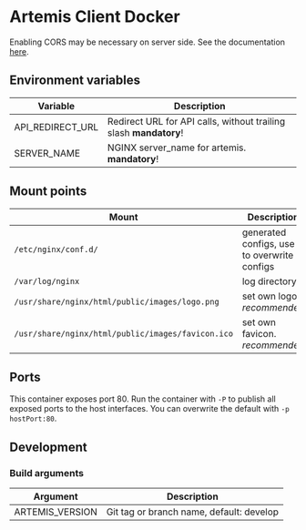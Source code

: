 # Artemis Client Docker

Enabling CORS may be necessary on server side. See the documentation [here](https://www.jhipster.tech/separating-front-end-and-api/).

## Environment variables

|Variable                  |Description                                                           |
|--------------------------|----------------------------------------------------------------------|
|API_REDIRECT_URL          |Redirect URL for API calls, without trailing slash __mandatory__!     |
|SERVER_NAME               |NGINX server_name for artemis. __mandatory__!                         |

## Mount points

|Mount                                               |Description                                    |
|----------------------------------------------------|-----------------------------------------------|
|`/etc/nginx/conf.d/`                                |generated configs, use to overwrite configs    |
|`/var/log/nginx`                                    |log directory                                  |
|`/usr/share/nginx/html/public/images/logo.png`      |set own logo. _recommended_                    |
|`/usr/share/nginx/html/public/images/favicon.ico`   |set own favicon. _recommended_                 |

## Ports
This container exposes port 80. Run the container with `-P` to publish all exposed ports to the host interfaces.
You can overwrite the default with `-p hostPort:80`.

## Development

### Build arguments

|Argument                  |Description                                    |
|--------------------------|-----------------------------------------------|
|ARTEMIS_VERSION           |Git tag or branch name, default: develop       |